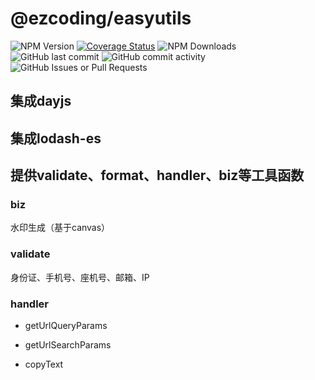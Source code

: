 # @ezcoding/easyutils

![NPM Version](https://img.shields.io/npm/v/@ezcoding/easyutils)
[![Coverage Status](https://coveralls.io/repos/github/liuarui/easyutils/badge.svg)](https://coveralls.io/github/liuarui/easyutils)
![NPM Downloads](https://img.shields.io/npm/dy/@ezcoding/easyutils)
![GitHub last commit](https://img.shields.io/github/last-commit/liuarui/easyutils)
![GitHub commit activity](https://img.shields.io/github/commit-activity/y/liuarui/easyutils)
![GitHub Issues or Pull Requests](https://img.shields.io/github/issues/liuarui/easyutils)

## 集成dayjs

## 集成lodash-es

## 提供validate、format、handler、biz等工具函数

### biz

水印生成（基于canvas）

### validate

身份证、手机号、座机号、邮箱、IP

### handler

-   getUrlQueryParams

-   getUrlSearchParams

-   copyText
